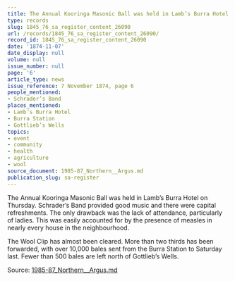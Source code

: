 ```yaml
---
title: The Annual Kooringa Masonic Ball was held in Lamb’s Burra Hotel on Thursday.
type: records
slug: 1845_76_sa_register_content_26090
url: /records/1845_76_sa_register_content_26090/
record_id: 1845_76_sa_register_content_26090
date: '1874-11-07'
date_display: null
volume: null
issue_number: null
page: '6'
article_type: news
issue_reference: 7 November 1874, page 6
people_mentioned:
- Schrader’s Band
places_mentioned:
- Lamb’s Burra Hotel
- Burra Station
- Gottlieb’s Wells
topics:
- event
- community
- health
- agriculture
- wool
source_document: 1985-87_Northern__Argus.md
publication_slug: sa-register
---
```


The Annual Kooringa Masonic Ball was held in Lamb’s Burra Hotel on Thursday.  Schrader’s Band provided good music and there were capital refreshments. The only drawback was the lack of attendance, particularly of ladies.  This was easily accounted for by the presence of measles in nearly every house in the neighbourhood.

The Wool Clip has almost been cleared.  More than two thirds has been forwarded, with over 10,000 bales sent from the Burra Station to Saturday last.  Fewer than 500 bales are left north of Gottlieb’s Wells.

Source: [1985-87_Northern__Argus.md](/downloads/markdown/1985-87_Northern__Argus.md)
